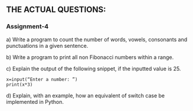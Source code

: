 ## THE ACTUAL QUESTIONS:

### Assignment-4
a) Write a program to count the number of words, vowels, consonants and punctuations in a given sentence.

b) Write a program to print all non Fibonacci numbers within a range.

c) Explain the output of the following snippet, if the inputted value is 25.

```
x=input(“Enter a number: ”)
print(x*3)
```

d) Explain, with an example, how an equivalent of switch case be
implemented in Python.